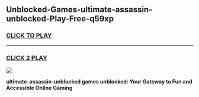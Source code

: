 
## Unblocked-Games-ultimate-assassin-unblocked-Play-Free-q59xp
<h3>
<a href="https://premium76.site?title=ultimate-assassin-unblocked&ref=23A">CLICK TO PLAY</a></h3>
<hr>

<h3>
<a href="https://premium76.site?title=ultimate-assassin-unblocked&ref=23A">CLICK 2 PLAY</a>
  
</h3>

<a href="https://premium76.site?title=ultimate-assassin-unblocked&ref=23A"><img src="https://clearcache.store/games.png"></a>


**ultimate-assassin-unblocked games unblocked: Your Gateway to Fun and Accessible Online Gaming**
